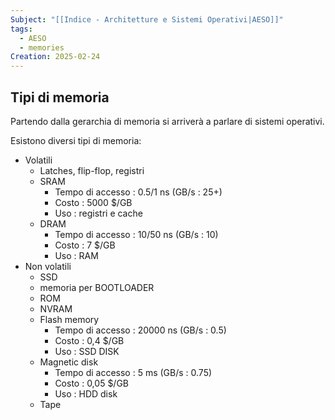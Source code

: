 ```yaml
---
Subject: "[[Indice - Architetture e Sistemi Operativi|AESO]]"
tags:
  - AESO
  - memories
Creation: 2025-02-24
---
```

## Tipi di memoria

Partendo dalla gerarchia di memoria si arriverà a parlare di sistemi operativi.

Esistono diversi tipi di memoria:

- Volatili
    - Latches, flip-flop, registri
    - SRAM
        - Tempo di accesso : 0.5/1 ns (GB/s : 25+)
        - Costo : 5000 $/GB
        - Uso : registri e cache
    - DRAM
        - Tempo di accesso : 10/50 ns (GB/s : 10)
        - Costo : 7 $/GB
        - Uso : RAM
- Non volatili
    - SSD
    - memoria per BOOTLOADER
    - ROM
    - NVRAM
    - Flash memory
        - Tempo di accesso : 20000 ns (GB/s : 0.5)
        - Costo : 0,4 $/GB
        - Uso : SSD DISK
    - Magnetic disk
        - Tempo di accesso : 5 ms (GB/s : 0.75)
        - Costo : 0,05 $/GB
        - Uso : HDD disk
    - Tape
